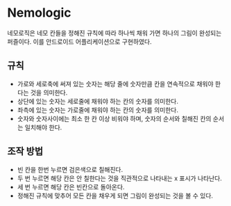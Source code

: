 # Nemologic
네모로직은 네모 칸들을 정해진 규칙에 따라 하나씩 채워 가면 하나의 그림이 완성되는 퍼즐이다. 이를 안드로이드 어플리케이션으로 구현하였다.

## 규칙
* 가로와 세로축에 써져 있는 숫자는 해당 줄에 숫자만큼 칸을 연속적으로 채워야 한다는 것을 의미한다. 
* 상단에 있는 숫자는 세로줄에 채워야 하는 칸의 숫자를 의미한다. 
* 좌측에 있는 숫자는 가로줄에 채워야 하는 칸의 숫자를 의미한다. 
* 숫자와 숫자사이에는 최소 한 칸 이상 비워야 하며, 숫자의 순서와 칠해진 칸의 순서는 일치해야 한다. 

## 조작 방법
* 빈 칸을 한번 누르면 검은색으로 칠해진다.
* 두 번 누르면 해당 칸은 안 칠한다는 것을 직관적으로 나타내는 x 표시가 나타난다.
* 세 번 누르면 해당 칸은 빈칸으로 돌아온다. 
* 정해진 규칙에 맞추어 모든 칸을 채우게 되면 그림이 완성되는 것을 볼 수 있다.
